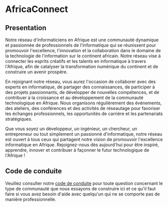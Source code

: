 # AfricaConnect

## Presentation

Notre réseau d'informaticiens en Afrique est une communauté dynamique et passionnée de professionnels de l'informatique qui se réunissent pour promouvoir l'excellence, l'innovation et la collaboration dans le domaine de la technologie de l'information sur le continent africain. Notre réseau vise à connecter les esprits créatifs et les talents en informatique à travers l'Afrique, afin de catalyser la transformation numérique du continent et de construire un avenir prospère.

En rejoignant notre réseau, vous aurez l'occasion de collaborer avec des experts en informatique, de partager des connaissances, de participer à des projets passionnants, de développer de nouvelles compétences, et de contribuer à la croissance et au développement de la communauté technologique en Afrique. Nous organisons régulièrement des événements, des ateliers, des conférences et des activités de réseautage pour favoriser les échanges professionnels, les opportunités de carrière et les partenariats stratégiques.

Que vous soyez un développeur, un ingénieur, un chercheur, un entrepreneur ou tout simplement un passionné d'informatique, notre réseau est ouvert à tous ceux qui partagent notre vision de promouvoir l'excellence informatique en Afrique. Rejoignez-nous dès aujourd'hui pour être inspiré, apprendre, innover et contribuer à façonner le futur technologique de l'Afrique !

## Code de conduite

Veuillez consulter notre [code de conduite](https://github.com/AfricaConnect-1/.github/blob/main/profile/CODE_OF_CONDUCT.md) pour toute question concernant le type de communauté que nous essayons de construire ici et ce qu'il faut faire si vous avez besoin d'aide avec quelqu'un qui ne se comporte pas de manière professionnelle.


